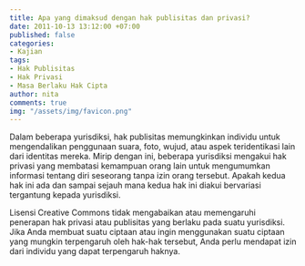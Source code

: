 ```yaml
---
title: Apa yang dimaksud dengan hak publisitas dan privasi?
date: 2011-10-13 13:12:00 +07:00
published: false
categories:
- Kajian
tags:
- Hak Publisitas
- Hak Privasi
- Masa Berlaku Hak Cipta
author: nita
comments: true
img: "/assets/img/favicon.png"
---
```


Dalam beberapa yurisdiksi, hak publisitas memungkinkan individu untuk mengendalikan penggunaan suara, foto, wujud, atau aspek teridentikasi lain dari identitas mereka. Mirip dengan ini, beberapa yurisdiksi mengakui hak privasi yang membatasi kemampuan orang lain untuk mengumumkan informasi tentang diri seseorang tanpa izin orang tersebut. Apakah kedua hak ini ada dan sampai sejauh mana kedua hak ini diakui bervariasi tergantung kepada yurisdiksi.

Lisensi Creative Commons tidak mengabaikan atau memengaruhi penerapan hak privasi atau publisitas yang berlaku pada suatu yurisdiksi. Jika Anda membuat suatu ciptaan atau ingin menggunakan suatu ciptaan yang mungkin terpengaruh oleh hak-hak tersebut, Anda perlu mendapat izin dari individu yang dapat terpengaruh haknya.
